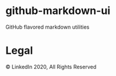 # github-markdown-ui
GitHub flavored markdown utilities


# Legal
&copy; LinkedIn 2020, All Rights Reserved
